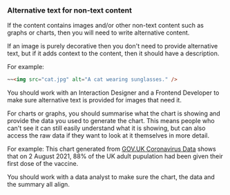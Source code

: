 ### Alternative text for non-text content

If the content contains images and/or other non-text content such as graphs or charts, then you will need to write alternative content.

If an image is purely decorative then you don't need to provide alternative text, but if it adds context to the content, then it should have a description.

For example:
```html  
~~<img src="cat.jpg" alt="A cat wearing sunglasses." />
```

You should work with an Interaction Designer and a Frontend Developer to make sure alternative text is provided for images that need it.

For charts or graphs, you should summarise what the chart is showing and provide the data you used to generate the chart. This means people who can't see it can still easily understand what it is showing, but can also access the raw data if they want to look at it themselves in more detail.

For example:
This chart generated from <a id="testlink" href="https://coronavirus.data.gov.uk/">GOV.UK Coronavirus Data</a> shows that on 2 August 2021, 88% of the UK adult pupulation had been given their first dose of the vaccine.

You should work with a data analyst to make sure the chart, the data and 
the summary all align.
